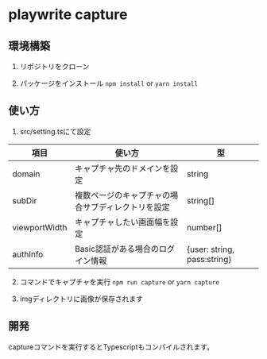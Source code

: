 # playwrite capture

## 環境構築
1. リポジトリをクローン


2. パッケージをインストール
`npm install` or `yarn install`

## 使い方
1. src/setting.tsにて設定

| 項目 | 使い方 | 型 |
| --- | --- | --- |
| domain | キャプチャ先のドメインを設定 | string |
| subDir | 複数ページのキャプチャの場合サブディレクトリを設定 | string[] |
| viewportWidth | キャプチャしたい画面幅を設定 | number[] |
| authInfo | Basic認証がある場合のログイン情報 | {user: string, pass:string} |

2. コマンドでキャプチャを実行
`npm run capture` or `yarn capture`

3. imgディレクトリに画像が保存されます

## 開発
captureコマンドを実行するとTypescriptもコンパイルされます。